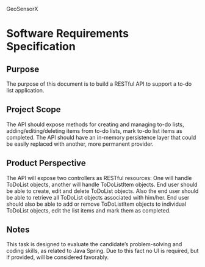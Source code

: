 GeoSensorX
# Software Requirements Specification
## Purpose
The purpose of this document is to build a RESTful API to support a to-do list application.
## Project Scope
The API should expose methods for creating and managing to-do lists, adding/editing/deleting items
from to-do lists, mark to-do list items as completed. The API should have an in-memory persistence
layer that could be easily replaced with another, more permanent provider.
## Product Perspective
The API will expose two controllers as RESTful resources: One will handle ToDoList objects, another will
handle ToDoListItem objects.
End user should be able to create, edit and delete ToDoList objects. Also the end user should be able to
retrieve all ToDoList objects associated with him/her.
End user should also be able to add or remove ToDoListItem objects to individual ToDoList objects, edit
the list items and mark them as completed.
## Notes
This task is designed to evaluate the candidate’s problem-solving and coding skills, as related to Java
Spring. Due to this fact no UI is required, but if provided, will be considered favorably.
